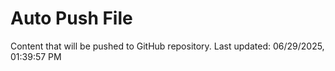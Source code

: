 # Auto Push File

Content that will be pushed to GitHub repository.
Last updated: 06/29/2025, 01:39:57 PM